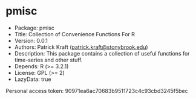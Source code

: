 # pmisc

- Package: pmisc
- Title: Collection of Convenience Functions For R
- Version: 0.0.1
- Authors: Patrick Kraft (patrick.kraft@stonybrook.edu)
- Description: This package contains a collection of useful functions for time-series and other stuff.
- Depends: R (>= 3.2.1)
- License: GPL (>= 2)
- LazyData: true


Personal access token:  90971ea6ac70683b9511723c4c93cbd3245f5bec
